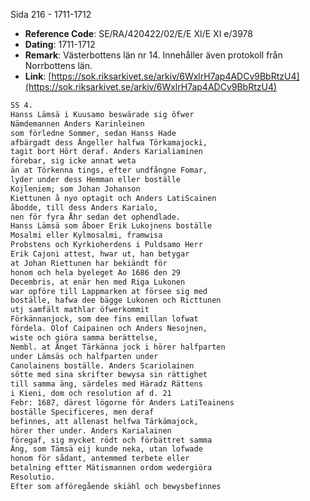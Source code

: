 Sida 216 - 1711-1712

- **Reference Code**: SE/RA/420422/02/E/E XI/E XI e/3978
- **Dating**: 1711-1712
- **Remark**: Västerbottens län nr 14. Innehåller även protokoll från Norrbottens län.
- **Link**: [https://sok.riksarkivet.se/arkiv/6WxlrH7ap4ADCv9BbRtzU4](https://sok.riksarkivet.se/arkiv/6WxlrH7ap4ADCv9BbRtzU4)

```txt linenums="1"
SS 4.
Hanss Lämsä i Kuusamo beswärade sig öfwer
Nämdemannen Anders Karinleinen
som förledne Sommer, sedan Hanss Hade
afbärgadt dess Ängeller halfwa Törkamajocki,
tagit bort Hört deraf. Anders Karialiaminen
förebar, sig icke annat weta
än at Törkenna tings, efter undfångne Fomar,
lyder under dess Hemman eller boställe
Kojleniem; som Johan Johanson
Kiettunen å nyo optagit och Anders LatiScainen
åbodde, till dess Anders Karialo,
nen för fyra Åhr sedan det ophendlade.
Hanss Lämsä som åboer Erik Lukojnens boställe
Mosalmi eller Kylmosalmi, framwisa
Probstens och Kyrkioherdens i Puldsamo Herr
Erik Cajoni attest, hwar ut, han betygar
at Johan Riettunen har bekiändt för
honom och hela byeleget Ao 1686 den 29
Decembris, at enär hen med Riga Lukonen
war opföre till Lappmarken at försee sig med
boställe, hafwa dee bägge Lukonen och Ricttunen
utj samfält mathlar öfwerkommit
Förkännanjock, som dee fins emillan lofwat
fördela. Olof Caipainen och Anders Nesojnen,
wiste och giöra samma berättelse,
Nembl. at Änget Tärkänna jock i hörer halfparten
under Lämsäs och halfparten under
Canolainens boställe. Anders Scariolainen
sötte med sina skrifter bewysa sin rättighet
till samma äng, särdeles med Häradz Rättens
i Kieni, dom och resolution af d. 21
Febr: 1687, därest lögorne för Anders LatiTeainens
boställe Specificeres, men deraf
befinnes, att allenast helfwa Tärkämajock,
hörer ther under. Anders Karialainen
föregaf, sig mycket rödt och förbättret samma
Äng, som Tämsä eij kunde neka, utan lofwade
honom för sådant, antemmed terbete eller
betalning eftter Mätismannen ordom wedergiöra
Resolutio.
Efter som afföregående skiähl och bewysbefinnes
```
